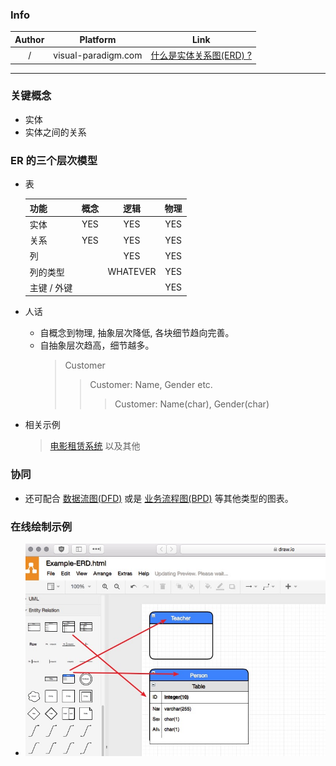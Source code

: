 ### Info 

| Author | Platform | Link |
| :---: | --- | --- |
| / | visual-paradigm.com | [什么是实体关系图(ERD) ?](https://www.visual-paradigm.com/cn/guide/data-modeling/what-is-entity-relationship-diagram/#erd-data-models) |

-----------------

### 关键概念
- 实体 
- 实体之间的关系 


### ER 的三个层次模型

- 表
    
    | 功能 | 概念 | 逻辑 | 物理 | 
    | :--- | :--: | :--: | :--: | 
    | 实体 | YES | YES | YES | 
    | 关系 | YES | YES | YES | 
    | 列 |  | YES | YES | 
    | 列的类型 |  | WHATEVER | YES | 
    | 主键 / 外键 |  |  | YES | 
    
- 人话
    - 自概念到物理, 抽象层次降低, 各块细节趋向完善。
    - 自抽象层次趋高，细节越多。
        > Customer 
        > > Customer: Name, Gender etc.
        > > > Customer: Name(char), Gender(char)
        
- 相关示例 
    > [电影租赁系统](https://www.visual-paradigm.com/cn/guide/data-modeling/what-is-entity-relationship-diagram/#erd-examples) 以及其他

### 协同
- 还可配合 [数据流图(DFD)](https://www.visual-paradigm.com/cn/guide/data-modeling/what-is-entity-relationship-diagram/#erd-data-flow) 或是 [业务流程图(BPD)](https://www.visual-paradigm.com/cn/guide/data-modeling/what-is-entity-relationship-diagram/#erd-bpd) 等其他类型的图表。

### 在线绘制示例 

- ![Example](./img/001_erg_onlinedraw_example.png)

